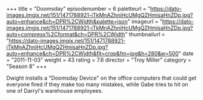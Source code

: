+++
title = "Doomsday"
episodenumber = 6
paletteurl = "https://dato-images.imgix.net/151/1471788921-iTkMnAZhniHcUMgQZHmisaHnZDp.jpg?auto=enhance&ch=DPR%2CWidth&palette=json"
imageurl = "https://dato-images.imgix.net/151/1471788921-iTkMnAZhniHcUMgQZHmisaHnZDp.jpg?auto=compress%2Cformat&ch=DPR%2CWidth"
thumbnailurl = "https://dato-images.imgix.net/151/1471788921-iTkMnAZhniHcUMgQZHmisaHnZDp.jpg?auto=enhance&ch=DPR%2CWidth&fit=crop&fm=jpg&h=280&w=500"
date = "2011-11-03"
weight = 43
rating = 7.6
director = "Troy Miller"
category = "Season 8"
+++

Dwight installs a "Doomsday Device" on the office computers that could get everyone fired if they make too many mistakes, while Gabe tries to hit on one of Darryl's warehouse employees.